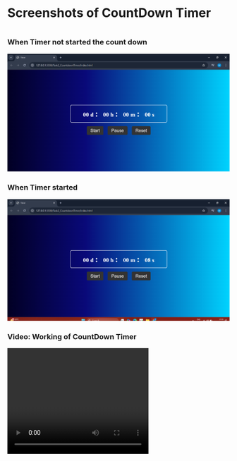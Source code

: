 <h1> Screenshots of CountDown Timer <h1>

<h3> When Timer not started the count down </h3>

<img src="./screenshots/ss01.png" alt="Screenshot 1: UI">

<h3> When Timer started </h3>

<img src="./screenshots/ss02.png" alt="Screenshot 2: In-between the Timer">

<h3> Video: Working of CountDown Timer </h3>

<video width="320" height="240" controls>
  <source src="./screenshots/video.mp4" type="video/mp4">
  Your browser does not support the video tag.
</video>
